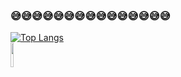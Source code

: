 ### 😅😅😅😅😅😅😅😅😅😅😅😅😅😅😅
[![Top Langs](https://github-readme-stats.vercel.app/api/top-langs/?username=Yuandiaodiaodiao&layout=compact)](https://github.com/Yuandiaodiaodiao/github-readme-stats)   
<img src="https://github-readme-stats.vercel.app/api?username=Yuandiaodiaodiao&show_icons=true&theme=radical" width="10%" height="10%" />

<!--
**Yuandiaodiaodiao/yuandiaodiaodiao** is a ✨ _special_ ✨ repository because its `README.md` (this file) appears on your GitHub profile.

Here are some ideas to get you started:

- 🔭 I’m currently working on ...
- 🌱 I’m currently learning ...
- 👯 I’m looking to collaborate on ...
- 🤔 I’m looking for help with ...
- 💬 Ask me about ...
- 📫 How to reach me: ...
- 😄 Pronouns: ...
- ⚡ Fun fact: ...
-->
